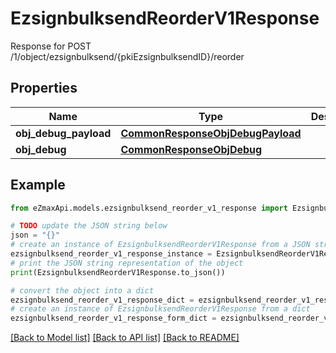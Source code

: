 # EzsignbulksendReorderV1Response

Response for POST /1/object/ezsignbulksend/{pkiEzsignbulksendID}/reorder

## Properties

Name | Type | Description | Notes
------------ | ------------- | ------------- | -------------
**obj_debug_payload** | [**CommonResponseObjDebugPayload**](CommonResponseObjDebugPayload.md) |  | 
**obj_debug** | [**CommonResponseObjDebug**](CommonResponseObjDebug.md) |  | [optional] 

## Example

```python
from eZmaxApi.models.ezsignbulksend_reorder_v1_response import EzsignbulksendReorderV1Response

# TODO update the JSON string below
json = "{}"
# create an instance of EzsignbulksendReorderV1Response from a JSON string
ezsignbulksend_reorder_v1_response_instance = EzsignbulksendReorderV1Response.from_json(json)
# print the JSON string representation of the object
print(EzsignbulksendReorderV1Response.to_json())

# convert the object into a dict
ezsignbulksend_reorder_v1_response_dict = ezsignbulksend_reorder_v1_response_instance.to_dict()
# create an instance of EzsignbulksendReorderV1Response from a dict
ezsignbulksend_reorder_v1_response_form_dict = ezsignbulksend_reorder_v1_response.from_dict(ezsignbulksend_reorder_v1_response_dict)
```
[[Back to Model list]](../README.md#documentation-for-models) [[Back to API list]](../README.md#documentation-for-api-endpoints) [[Back to README]](../README.md)


